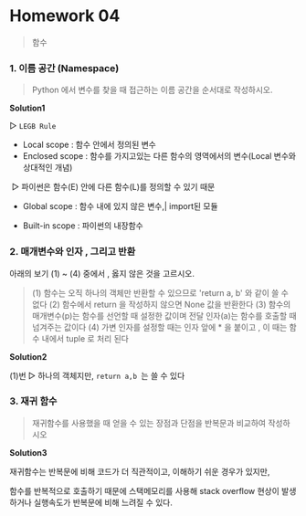 # Homework 04

> 함수



### 1. 이름 공간 (Namespace)

> Python 에서 변수를 찾을 때 접근하는 이름 공간을 순서대로 작성하시오.

**Solution1**

 ▷  `LEGB Rule`

- Local scope : 함수 안에서 정의된 변수
- Enclosed scope : 함수를 가지고있는 다른 함수의 영역에서의 변수(Local 변수와 상대적인 개념)

​     ▷ 파이썬은 함수(E) 안에 다른 함수(L)를 정의할 수 있기 때문

- Global scope : 함수 내에 있지 않은 변수,| import된 모듈

- Built-in scope :  파이썬의 내장함수 



### 2. 매개변수와 인자 , 그리고 반환
아래의 보기 (1) ~ (4) 중에서 , 옳지 않은 것을 고르시오.

> (1) 함수는 오직 하나의 객체만 반환할 수 있으므로 'return a, b' 와 같이 쓸 수 없다
> (2) 함수에서 return 을 작성하지 않으면 None 값을 반환한다
> (3) 함수의 매개변수(p)는 함수를 선언할 때 설정한 값이며 전달 인자(a)는 함수를 호출할 때 넘겨주는      값이다
> (4) 가변 인자를 설정할 때는 인자 앞에 * 을 붙이고 , 이 때는 함수 내에서 tuple 로 처리 된다

**Solution2**

(1)번  ▷ 하나의 객체지만, `return a,b `는 쓸 수 있다



### 3. 재귀 함수

>  재귀함수를 사용했을 때 얻을 수 있는 장점과 단점을 반복문과 비교하여 작성하시오

**Solution3**

재귀함수는 반복문에 비해 코드가 더 직관적이고, 이해하기 쉬운 경우가 있지만, 

함수를 반복적으로 호출하기 때문에 스택메모리를 사용해 stack overflow 현상이 발생하거나 실행속도가 반복문에 비해 느려질 수 있다.
